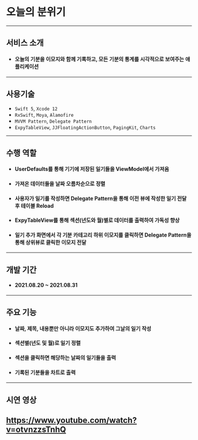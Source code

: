 # 오늘의 분위기

---

서비스 소개
---

- #### 오늘의 기분을 이모지와 함께 기록하고, 모든 기분의 통계를 시각적으로 보여주는 애플리케이션

---

## 사용기술

- `Swift 5`,  `Xcode 12`
- `RxSwift`, `Moya`, `Alamofire`
- `MVVM Pattern`, `Delegate Pattern`
- `ExpyTableView`, `JJFloatingActionButton`, `PagingKit`, `Charts`

---

## 수행 역할

- #### UserDefaults를 통해 기기에 저장된 일기들을 ViewModel에서 가져옴

- #### 가져온 데이터들을 날짜 오름차순으로 정렬

- #### 사용자가 일기를 작성하면 Delegate Pattern을 통해 이전 뷰에 작성한 일기 전달 후 테이블 Reload

- #### ExpyTableView를 통해 섹션(년도와 월)별로 데이터를 출력하여 가독성 향상

- #### 일기 추가 화면에서 각 기분 카테고리 하위 이모지를 클릭하면 Delegate Pattern을 통해 상위뷰로 클릭한 이모지 전달 

---

## 개발 기간

- #### 2021.08.20 ~ 2021.08.31

---

## 주요 기능

- #### 날짜, 제목, 내용뿐만 아니라 이모지도 추가하여 그날의 일기 작성

- #### 섹션별(년도 및 월)로 일기 정렬

- #### 섹션을 클릭하면 해당하는 날짜의 일기들을 출력

- #### 기록된 기분들을 차트로 출력

---

## 시연 영상

https://www.youtube.com/watch?v=otvnzzsTnhQ
---


